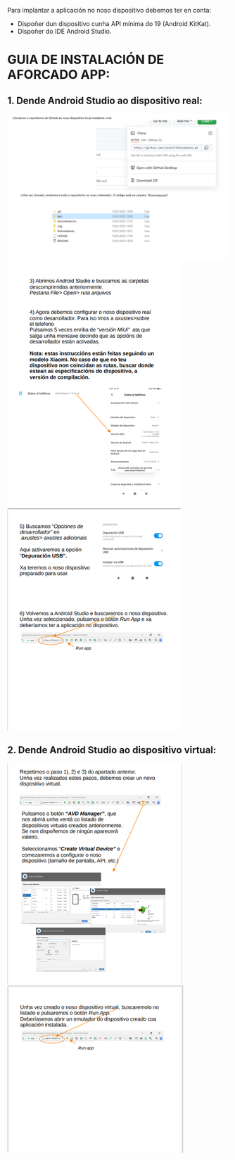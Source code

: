 Para implantar a aplicación no noso dispositivo debemos ter en conta:
* Dispoñer dun dispositivo cunha API mínima do 19 (Android KitKat).
* Dispoñer do IDE Android Studio.

# GUIA DE INSTALACIÓN DE AFORCADO APP:
## 1. Dende Android Studio ao dispositivo real:
![instalacion real1](/doc/img/instalacionReal1.png)
![instalacion real2](/doc/img/instalacionReal2.PNG)
![instalacion real3](/doc/img/instalacionReal3.PNG)

## 2. Dende Android Studio ao dispositivo virtual:
![instalacion virtual1](/doc/img/instalacionVirtual1.PNG)
![instalacion virtual2](/doc/img/instalacionVirtual2.PNG)
